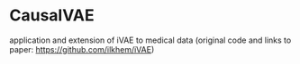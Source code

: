 # CausalVAE

application and extension of iVAE to medical data (original code and links to paper: https://github.com/ilkhem/iVAE)
